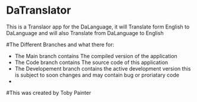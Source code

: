 # DaTranslator
This is a Translaor app for the DaLanguage,
it will Translate form English to DaLanguage and will also Translate from DaLanguage to English

#The Different Branches and what there for: 
- The Main branch contains The compiled version of the application
- The Code branch contains The source code of this application 
- The Developement branch contains the active development version this is subject to soon changes and may contain bug or proriatary code
- 
#This was created by Toby Painter
